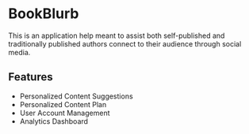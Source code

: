 # BookBlurb

This is an application help meant to assist both self-published and traditionally published authors connect to their audience through social media.

## Features

- Personalized Content Suggestions
- Personalized Content Plan
- User Account Management
- Analytics Dashboard
